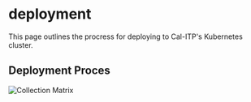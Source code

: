 # deployment

This page outlines the procress for deploying to Cal-ITP's Kubernetes cluster.

## Deployment Proces

![Collection Matrix](assets/deployment_process.png)
